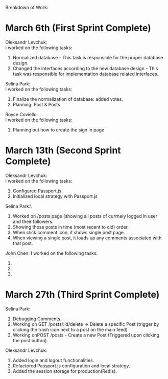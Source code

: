 Breakdown of Work:

# March 6th (First Sprint Complete)

Oleksandr Levchuk:\
I worked on the following tasks:
1. Normalized database - This task is responsible for the proper database design.
2. Changed the interfaces according to the new database design - This task was responsible for implementation database related interfaces.

Selina Park:\
I worked on the following tasks: 
1. Finalize the normalization of database: added votes.
3. Planning: Post & Posts

Royce Coviello:\
I worked on the following tasks:
1. Planning out how to create the sign in page


# March 13th (Second Sprint Complete)

Oleksandr Levchuk:\
I worked on the following tasks:
1. Configured Passport.js
2. Initialized local strategy with Passport.js

Selina Park:\
1. Worked on /posts page (showing all posts of currnely logged in user and their followers.
2. Showing those posts in time (most recent to old) order.
3. When click comment icon, it shows single post page.
4. When viewing a single post, it loads up any comments associated with that post.

John Chen:
I worked on the following tasks:

1. 
2. 
3.

# March 27th (Third Sprint Complete)
Selina Park:
1. Debugging Comments.
2. Working on GET /posts/:id/delete => Delete a specific Post (trigger by clicking the trash icon next to a post on the main feed)
3. Working onPOST /posts - Create a new Post (Triggered upon clicking the post button).

Oleksandr Levchuk:
1. Added login and logout functionalities.
2. Refactored Passport.js configuration and local strategy.
3. Added the session storage for production(Redis).
